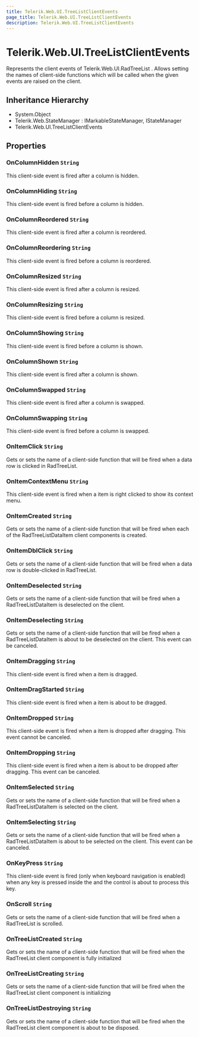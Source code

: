 ```yaml
---
title: Telerik.Web.UI.TreeListClientEvents
page_title: Telerik.Web.UI.TreeListClientEvents
description: Telerik.Web.UI.TreeListClientEvents
---
```


# Telerik.Web.UI.TreeListClientEvents

Represents the client events of Telerik.Web.UI.RadTreeList .
            Allows setting the names of client-side functions which will be called
            when the given events are raised on the client.

## Inheritance Hierarchy

* System.Object
* Telerik.Web.StateManager : IMarkableStateManager, IStateManager
* Telerik.Web.UI.TreeListClientEvents

## Properties

###  OnColumnHidden `String`

This client-side event is fired after a column is hidden.

###  OnColumnHiding `String`

This client-side event is fired before a column is hidden.

###  OnColumnReordered `String`

This client-side event is fired after a column is reordered.

###  OnColumnReordering `String`

This client-side event is fired before a column is reordered.

###  OnColumnResized `String`

This client-side event is fired after a column is resized.

###  OnColumnResizing `String`

This client-side event is fired before a column is resized.

###  OnColumnShowing `String`

This client-side event is fired before a column is shown.

###  OnColumnShown `String`

This client-side event is fired after a column is shown.

###  OnColumnSwapped `String`

This client-side event is fired after a column is swapped.

###  OnColumnSwapping `String`

This client-side event is fired before a column is swapped.

###  OnItemClick `String`

Gets or sets the name of a client-side function that will be fired
            when a data row is clicked in RadTreeList.

###  OnItemContextMenu `String`

This client-side event is fired when a  item
            is right clicked to show its context menu.

###  OnItemCreated `String`

Gets or sets the name of a client-side function that will be fired
            when each of the RadTreeListDataItem client components is created.

###  OnItemDblClick `String`

Gets or sets the name of a client-side function that will be fired
            when a data row is double-clicked in RadTreeList.

###  OnItemDeselected `String`

Gets or sets the name of a client-side function that will be fired
            when a RadTreeListDataItem is deselected on the client.

###  OnItemDeselecting `String`

Gets or sets the name of a client-side function that will be fired
            when a RadTreeListDataItem is about to be deselected on the client. This event can be canceled.

###  OnItemDragging `String`

This client-side event is fired when a  item is dragged.

###  OnItemDragStarted `String`

This client-side event is fired when a  item is about to be dragged.

###  OnItemDropped `String`

This client-side event is fired when a  item
            is dropped after dragging. This event cannot be canceled.

###  OnItemDropping `String`

This client-side event is fired when a  item
            is about to be dropped after dragging. This event can be canceled.

###  OnItemSelected `String`

Gets or sets the name of a client-side function that will be fired
            when a RadTreeListDataItem is selected on the client.

###  OnItemSelecting `String`

Gets or sets the name of a client-side function that will be fired
            when a RadTreeListDataItem is about to be selected on the client. This event can be canceled.

###  OnKeyPress `String`

This client-side event is fired (only when keyboard navigation is enabled) when any key is pressed
            inside the  and the control is about to process this key.

###  OnScroll `String`

Gets or sets the name of a client-side function that will be fired
            when a RadTreeList is scrolled.

###  OnTreeListCreated `String`

Gets or sets the name of a client-side function that will be fired
            when the RadTreeList client component is fully initialized

###  OnTreeListCreating `String`

Gets or sets the name of a client-side function that will be fired
            when the RadTreeList client component is initializing

###  OnTreeListDestroying `String`

Gets or sets the name of a client-side function that will be fired
            when the RadTreeList client component is about to be disposed.

